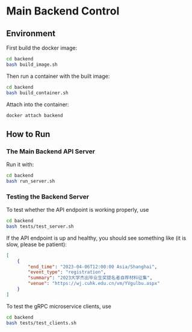 # Main Backend Control

## Environment

First build the docker image:

```bash
cd backend
bash build_image.sh
```

Then run a container with the built image:

```bash
cd backend
bash build_container.sh
```

Attach into the container:

```bash
docker attach backend
```

## How to Run

### The Main Backend API Server

Run it with:

```bash
cd backend
bash run_server.sh
```

### Testing the Backend Server

To test whether the API endpoint is working properly, use

```bash
cd backend
bash tests/test_server.sh
```

If the API endpoint is up and healthy, you should see something like (it is slow, please be patient):

```json
[
    {
        "end_time": "2023-04-06T12:00:00 Asia/Shanghai",
        "event_type": "registration",
        "summary": "2023大学杰出毕业生奖提名者自荐材料征集",
        "venue": "https://wj.cuhk.edu.cn/vm/YVgulbu.aspx"
    }
]
```

To test the gRPC microservice clients, use

```bash
cd backend
bash tests/test_clients.sh
```